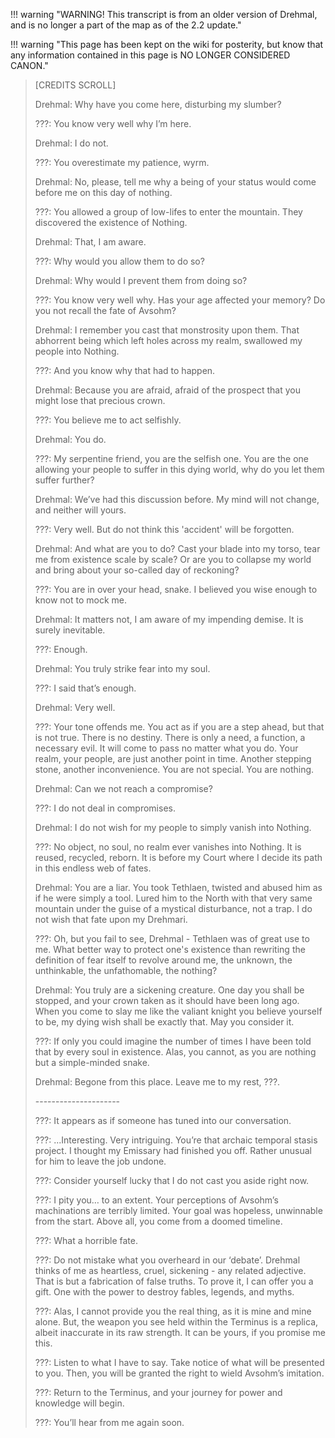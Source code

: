 !!! warning "WARNING! This transcript is from an older version of Drehmal, and is no longer a part of the map as of the 2.2 update."

!!! warning "This page has been kept on the wiki for posterity, but know that any information contained in this page is NO LONGER CONSIDERED CANON."

> \[CREDITS SCROLL\]
>
> Drehmal: Why have you come here, disturbing my slumber?
>
> ???: You know very well why I’m here.
>
> Drehmal: I do not.
>
> ???: You overestimate my patience, wyrm.
>
> Drehmal: No, please, tell me why a being of your status would come before me on this day of nothing.
>
> ???: You allowed a group of low-lifes to enter the mountain. They discovered the existence of Nothing.
>
> Drehmal: That, I am aware.
>
> ???: Why would you allow them to do so?
>
> Drehmal: Why would I prevent them from doing so?
>
> ???: You know very well why. Has your age affected your memory? Do you not recall the fate of Avsohm?
>
> Drehmal: I remember you cast that monstrosity upon them. That abhorrent being which left holes across my realm, swallowed my people into Nothing.
>
> ???: And you know why that had to happen.
>
> Drehmal: Because you are afraid, afraid of the prospect that you might lose that precious crown.
>
> ???: You believe me to act selfishly.
>
> Drehmal: You do.
>
> ???: My serpentine friend, you are the selfish one. You are the one allowing your people to suffer in this dying world, why do you let them suffer further?
>
> Drehmal: We’ve had this discussion before. My mind will not change, and neither will yours.
>
> ???: Very well. But do not think this 'accident' will be forgotten.
>
> Drehmal: And what are you to do? Cast your blade into my torso, tear me from existence scale by scale? Or are you to collapse my world and bring about your so-called day of reckoning?
>
> ???: You are in over your head, snake. I believed you wise enough to know not to mock me.
>
> Drehmal: It matters not, I am aware of my impending demise. It is surely inevitable.
>
> ???: Enough.
>
> Drehmal: You truly strike fear into my soul.
>
> ???: I said that’s enough.
>
> Drehmal: Very well.
>
> ???: Your tone offends me. You act as if you are a step ahead, but that is not true. There is no destiny. There is only a need, a function, a necessary evil. It will come to pass no matter what you do. Your realm, your people, are just another point in time. Another stepping stone, another inconvenience. You are not special. You are nothing.
>
> Drehmal: Can we not reach a compromise?
>
> ???: I do not deal in compromises.
>
> Drehmal: I do not wish for my people to simply vanish into Nothing.
>
> ???: No object, no soul, no realm ever vanishes into Nothing. It is reused, recycled, reborn. It is before my Court where I decide its path in this endless web of fates.
>
> Drehmal: You are a liar. You took Tethlaen, twisted and abused him as if he were simply a tool. Lured him to the North with that very same mountain under the guise of a mystical disturbance, not a trap. I do not wish that fate upon my Drehmari.
>
> ???: Oh, but you fail to see, Drehmal - Tethlaen was of great use to me. What better way to protect one's existence than rewriting the definition of fear itself to revolve around me, the unknown, the unthinkable, the unfathomable, the nothing?
>
> Drehmal: You truly are a sickening creature. One day you shall be stopped, and your crown taken as it should have been long ago. When you come to slay me like the valiant knight you believe yourself to be, my dying wish shall be exactly that. May you consider it.
>
> ???: If only you could imagine the number of times I have been told that by every soul in existence. Alas, you cannot, as you are nothing but a simple-minded snake.
>
> Drehmal: Begone from this place. Leave me to my rest, ???.
>
> \-\-\-\-\-\-\-\-\-\-\-\-\-\-\-\-\-\-\-\-\-
>
> ???: It appears as if someone has tuned into our conversation.
>
> ???: ...Interesting. Very intriguing. You’re that archaic temporal stasis project. I thought my Emissary had finished you off. Rather unusual for him to leave the job undone.
>
> ???: Consider yourself lucky that I do not cast you aside right now.
>
> ???: I pity you… to an extent. Your perceptions of Avsohm’s machinations are terribly limited. Your goal was hopeless, unwinnable from the start. Above all, you come from a doomed timeline.
>
> ???: What a horrible fate.
>
> ???: Do not mistake what you overheard in our ‘debate’. Drehmal thinks of me as heartless, cruel, sickening - any related adjective. That is but a fabrication of false truths. To prove it, I can offer you a gift. One with the power to destroy fables, legends, and myths.
>
> ???: Alas, I cannot provide you the real thing, as it is mine and mine alone. But, the weapon you see held within the Terminus is a replica, albeit inaccurate in its raw strength. It can be yours, if you promise me this.
>
> ???: Listen to what I have to say. Take notice of what will be presented to you. Then, you will be granted the right to wield Avsohm’s imitation.
>
> ???: Return to the Terminus, and your journey for power and knowledge will begin.
>
> ???: You’ll hear from me again soon.
